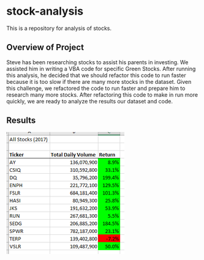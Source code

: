 # stock-analysis
This is a repository for analysis of stocks.

## Overview of Project 
Steve has been researching stocks to assist his parents in investing. We assisted him in writing a VBA code for specific Green Stocks. After running this analysis, he decided that we should refactor this code to run faster because it is too slow if there are many more stocks in the dataset. Given this challenge, we refactored the code to run faster and prepare him to research many more stocks. After refactoring this code to make in run more quickly, we are ready to analyze the results our dataset and code.

## Results
![](Stock_Results_2017.png)

